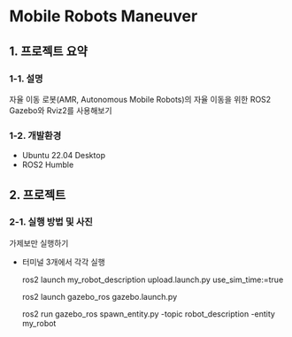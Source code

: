 # Mobile Robots Maneuver
## 1. 프로젝트 요약
### 1-1. 설명
자율 이동 로봇(AMR, Autonomous Mobile Robots)의 자율 이동을 위한 ROS2 Gazebo와 Rviz2를 사용해보기
### 1-2. 개발환경
- Ubuntu 22.04 Desktop
- ROS2 Humble
## 2. 프로젝트 
### 2-1. 실행 방법 및 사진
가제보만 실행하기
- 터미널 3개에서 각각 실행

    ros2 launch my_robot_description upload.launch.py use_sim_time:=true


    ros2 launch gazebo_ros gazebo.launch.py


    ros2 run gazebo_ros spawn_entity.py -topic robot_description -entity my_robot

